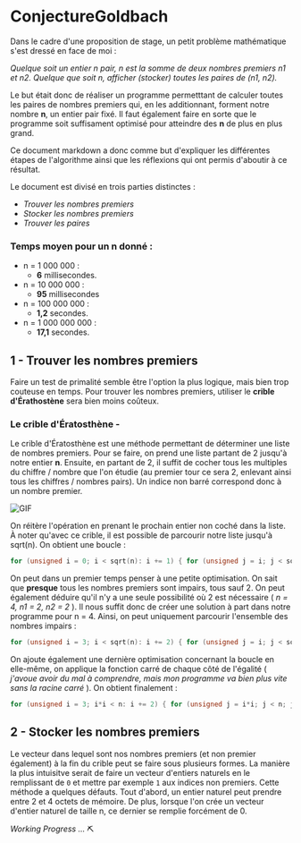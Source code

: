 # ConjectureGoldbach

Dans le cadre d'une proposition de stage, un petit problème mathématique s'est dressé en face de moi :

 _Quelque soit un entier n pair, n est la somme de deux nombres premiers n1 et n2.
 Quelque que soit n, afficher (stocker) toutes les paires de (n1, n2)._

Le but était donc de réaliser un programme permetttant de calculer toutes les paires de nombres premiers qui, en les additionnant, forment notre nombre **n**, un entier pair fixé. Il faut également faire en sorte que le programme soit suffisament optimisé pour atteindre des **n** de plus en plus grand.

Ce document markdown a donc comme but d'expliquer les différentes étapes de l'algorithme ainsi que les réflexions qui ont permis d'aboutir à ce résultat.

Le document est divisé en trois parties distinctes :

* _Trouver les nombres premiers_
* _Stocker les nombres premiers_
* _Trouver les paires_

### Temps moyen pour un n donné :

* n = 1 000 000 :
  * __6__ millisecondes.
* n = 10 000 000 :
  * __95__ millisecondes
* n = 100 000 000 :
  * __1,2__ secondes.
* n = 1 000 000 000 :
  * __17,1__ secondes.

## 1 - Trouver les nombres premiers

Faire un test de primalité semble être l'option la plus logique, mais bien trop couteuse en temps. Pour trouver les nombres premiers, utiliser le **crible d'Érathostène** sera bien moins coûteux. 

### Le crible d'Ératosthène - 

Le crible d'Ératosthène est une méthode permettant de déterminer une liste de nombres premiers. Pour se faire, on prend une liste partant de 2 jusqu'à notre entier **n**. Ensuite, en partant de 2, il suffit de cocher tous les multiples du chiffre / nombre que l'on étudie (au premier tour ce sera 2, enlevant ainsi tous les chiffres / nombres pairs). Un indice non barré correspond donc à un nombre premier. 


<img alt="GIF" src="https://upload.wikimedia.org/wikipedia/commons/thumb/8/8c/New_Animation_Sieve_of_Eratosthenes.gif/440px-New_Animation_Sieve_of_Eratosthenes.gif" /> 

On réitère l'opération en prenant le prochain entier non coché dans la liste. À noter qu'avec ce crible, il est possible de parcourir notre liste jusqu'à sqrt(n). On obtient une boucle :

```c++
for (unsigned i = 0; i < sqrt(n): i += 1) { for (unsigned j = i; j < sqrt(n); j += i) { ... } }
```

On peut dans un premier temps penser à une petite optimisation. On sait que **presque** tous les nombres premiers sont impairs, tous sauf 2. On peut également déduire 
qu'il n'y a une seule possibilité où 2 est nécessaire ( *n = 4, n1 = 2, n2 = 2* ). Il nous suffit donc de créer une solution à part dans notre programme pour n = 4. Ainsi, on peut uniquement parcourir l'ensemble des nombres impairs :

```c++
for (unsigned i = 3; i < sqrt(n): i += 2) { for (unsigned j = i; j < sqrt(n); j += i) { ... } }
```

On ajoute également une dernière optimisation concernant la boucle en elle-même, on applique la fonction carré de chaque côté de l'égalité ( *j'avoue avoir du mal à comprendre, mais mon programme va bien plus vite sans la racine carré* ). On obtient finalement :

```c++
for (unsigned i = 3; i*i < n: i += 2) { for (unsigned j = i*i; j < n; j += i) { ... } }
```

## 2 - Stocker les nombres premiers

Le vecteur dans lequel sont nos nombres premiers (et non premier également) à la fin du crible peut se faire sous plusieurs formes. La manière la plus intuisitve serait de faire un vecteur d'entiers naturels en le remplissant de ``` 0 ``` et mettre par exemple ``` 1 ``` aux indices non premiers. Cette méthode a quelques défauts. Tout d'abord, un entier naturel peut prendre entre 2 et 4 octets de mémoire. De plus, lorsque l'on crée un vecteur d'entier naturel de taille n, ce dernier se remplie forcément de 0. 

_Working Progress ..._ ⛏️
